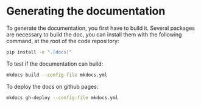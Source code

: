 # Generating the documentation

To generate the documentation, you first have to build it. Several packages are necessary to build the doc, you can install them with the following command, at the root of the code repository:

```bash
pip install -e ".[docs]"
```

To test if the documentation can build:

```bash
mkdocs build --config-file mkdocs.yml
```

To deploy the docs on github pages:

```bash
mkdocs gh-deploy --config-file mkdocs.yml
```

